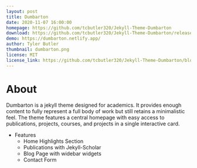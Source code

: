 ```yaml
---
layout: post
title: Dumbarton
date: 2020-11-07 16:00:00
homepage: https://github.com/tcbutler320/Jekyll-Theme-Dumbarton
download: https://github.com/tcbutler320/Jekyll-Theme-Dumbarton/releases/latest
demo: https://dumbarton.netlify.app/
author: Tyler Butler
thumbnail: dumbarton.png
license: MIT
license_link: https://github.com/tcbutler320/Jekyll-Theme-Dumbarton/blob/master/LICENSE.txt
---
```


# About 

Dumbarton is a jekyll theme designed for academics. It provides enough content to fully represent a full body of work but still retains a minimalistic feel. The  theme features a central homepage with easy access to publications, projects, courses, and projects in a single interactive card. 

- Features
  - Home Highlights Section
  - Publications with Jekyll-Scholar 
  - Blog Page with widebar widgets 
  - Contact Form
